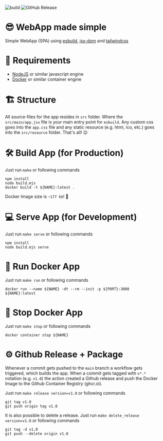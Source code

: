 ![build](https://github.com/jamowei/spa-simple/actions/workflows/buildAndRelease.yaml/badge.svg)
![GitHub Release](https://img.shields.io/github/v/release/jamowei/spa-simple)


# 😎 WebApp made simple
Simple WebApp (SPA) using [esbuild](https://esbuild.github.io/), [jsx-dom](https://www.npmjs.com/package/jsx-dom) and [tailwindcss](https://www.npmjs.com/package/tailwindcss)

# 📑 Requirements
* [NodeJS](https://nodejs.org/) or similar javascript engine
* [Docker](https://www.docker.com/) or similar container engine

# 🏗️ Structure
All source-files for the app resides in `src` folder. 
Where the `src/main/app.jsx` file is your main entry point for `esbuild`.
Any custom css goes into the `app.css` file and any static resource (e.g. html, ico, etc.) goes into the `src/resource` folder. That's all! 😉

# 🛠️ Build App (for Production)
Just run `make` or following commands
```
npm install
node build.mjs
docker build -t ${NAME}:latest .
```
Docker Image size is `~177 kb`! 🤯

# 💻 Serve App (for Development)
Just run `make serve` or following commands
```
npm install
node build.mjs serve
```

# 🐋 Run Docker App
Just run `make run` or following commands
```
docker run --name ${NAME} -dt --rm --init -p ${PORT}:3000 ${NAME}:latest
```

# 🐋 Stop Docker App
Just run `make stop` or following commands
```
docker container stop ${NAME}
```

# ⚙️ Github Release + Package
Whenever a commit gets pushed to the `main` branch a workflow gets triggered, which builds the app.
When a commit gets tagged with `v*.*` notation (e.g. `v1.0`) the action created a Github release
and push the Docker Image to the Github Container Registry (ghcr.oi).

Just run `make release version=v1.0` or following commands
```
git tag v1.0
git push origin tag v1.0
```

It is also possible to delete a release.
Just run `make delete_release version=v1.0` or following commands
```
git tag -d v1.0
git push --delete origin v1.0
```